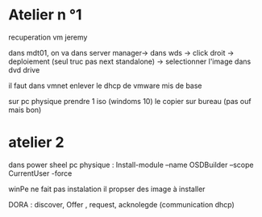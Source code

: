 # Atelier n °1

recuperation vm jeremy

dans mdt01, on va dans server manager-> dans wds -> click droit -> deploiement (seul truc pas next standalone) -> selectionner l'image dans dvd drive

il faut dans vmnet enlever le dhcp de vmware mis de base

sur pc physique prendre 1 iso (windoms 10) le copier sur bureau (pas ouf mais bon) 

# atelier 2

dans power sheel pc physique : Install-module –name OSDBuilder –scope CurrentUser -force







winPe ne fait pas instalation il propser des image à installer


DORA : discover, Offer , request, acknolegde (communication dhcp)
